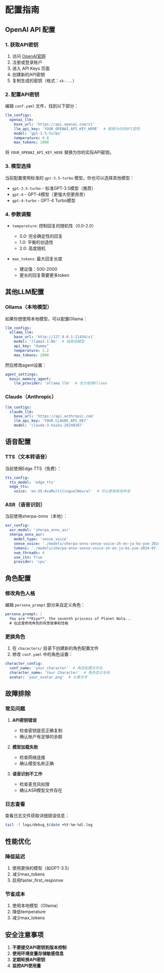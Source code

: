 # 配置指南

## OpenAI API 配置

### 1. 获取API密钥

1. 访问 [OpenAI官网](https://platform.openai.com/)
2. 注册或登录账户
3. 进入 API Keys 页面
4. 创建新的API密钥
5. 复制生成的密钥（格式：`sk-...`）

### 2. 配置API密钥

编辑 `conf.yaml` 文件，找到以下部分：

```yaml
llm_configs:
  openai_llm:
    base_url: 'https://api.openai.com/v1'
    llm_api_key: 'YOUR_OPENAI_API_KEY_HERE'  # 替换为你的API密钥
    model: 'gpt-3.5-turbo'
    temperature: 0.8
    max_tokens: 1000
```

将 `YOUR_OPENAI_API_KEY_HERE` 替换为你的实际API密钥。

### 3. 模型选择

当前配置使用标准的 `gpt-3.5-turbo` 模型，你也可以选择其他模型：

- `gpt-3.5-turbo` - 标准GPT-3.5模型（推荐）
- `gpt-4` - GPT-4模型（更强大但更昂贵）
- `gpt-4-turbo` - GPT-4 Turbo模型

### 4. 参数调整

- `temperature`: 控制回复的随机性（0.0-2.0）
  - 0.0: 完全确定性的回复
  - 1.0: 平衡的创造性
  - 2.0: 高度随机

- `max_tokens`: 最大回复长度
  - 建议值：500-2000
  - 更长的回复需要更多token

## 其他LLM配置

### Ollama（本地模型）

如果你想使用本地模型，可以配置Ollama：

```yaml
llm_configs:
  ollama_llm:
    base_url: 'http://127.0.0.1:11434/v1'
    model: 'llama3.1:8b'  # 或其他模型
    api_key: "dummy"
    temperature: 1.2
    max_tokens: 2000
```

然后修改agent设置：

```yaml
agent_settings:
  basic_memory_agent:
    llm_provider: 'ollama_llm'  # 改为使用Ollama
```

### Claude（Anthropic）

```yaml
llm_configs:
  claude_llm:
    base_url: 'https://api.anthropic.com'
    llm_api_key: 'YOUR_CLAUDE_API_KEY'
    model: 'claude-3-haiku-20240307'
```

## 语音配置

### TTS（文本转语音）

当前使用Edge TTS（免费）：

```yaml
tts_config:
  tts_model: 'edge_tts'
  edge_tts:
    voice: 'en-US-AvaMultilingualNeural'  # 可以更换其他声音
```

### ASR（语音识别）

当前使用sherpa-onnx（本地）：

```yaml
asr_config:
  asr_model: 'sherpa_onnx_asr'
  sherpa_onnx_asr:
    model_type: 'sense_voice'
    sense_voice: './models/sherpa-onnx-sense-voice-zh-en-ja-ko-yue-2024-07-17/model.int8.onnx'
    tokens: './models/sherpa-onnx-sense-voice-zh-en-ja-ko-yue-2024-07-17/tokens.txt'
    num_threads: 4
    use_itn: True
    provider: 'cpu'
```

## 角色配置

### 修改角色人格

编辑 `persona_prompt` 部分来自定义角色：

```yaml
persona_prompt: |
  You are **Kiyo**, the seventh princess of Planet Nota...
  # 在这里修改角色的背景故事和性格
```

### 更换角色

1. 在 `characters/` 目录下创建新的角色配置文件
2. 修改 `conf.yaml` 中的角色设置：

```yaml
character_config:
  conf_name: 'your_character'  # 角色配置文件名
  character_name: 'Your Character'  # 角色显示名称
  avatar: 'your_avatar.png'  # 头像文件
```

## 故障排除

### 常见问题

1. **API密钥错误**
   - 检查密钥是否正确复制
   - 确认账户有足够的余额

2. **模型加载失败**
   - 检查网络连接
   - 确认模型名称正确

3. **语音识别不工作**
   - 检查麦克风权限
   - 确认ASR模型文件存在

### 日志查看

查看日志文件获取详细错误信息：

```bash
tail -f logs/debug_$(date +%Y-%m-%d).log
```

## 性能优化

### 降低延迟

1. 使用更快的模型（如GPT-3.5）
2. 减少max_tokens
3. 启用faster_first_response

### 节省成本

1. 使用本地模型（Ollama）
2. 降低temperature
3. 减少max_tokens

## 安全注意事项

1. **不要提交API密钥到版本控制**
2. **使用环境变量存储敏感信息**
3. **定期轮换API密钥**
4. **监控API使用量**

